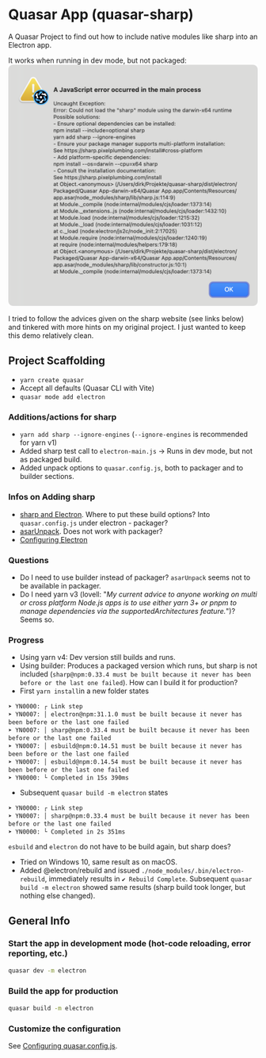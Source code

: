 # Quasar App (quasar-sharp)

A Quasar Project to find out how to include native modules like sharp into an Electron app.

It works when running in dev mode, but not packaged:
![Error](error.png)

I tried to follow the advices given on the sharp website (see links below) and tinkered with more hints on my original project. I just wanted to keep this demo relatively clean.

## Project Scaffolding

- `yarn create quasar`
- Accept all defaults (Quasar CLI with Vite)
- `quasar mode add electron`

### Additions/actions for sharp

- `yarn add sharp --ignore-engines` (`--ignore-engines` is recommended for yarn v1)
- Added sharp test call to `electron-main.js` -> Runs in dev mode, but not as packaged build.
- Added unpack options to `quasar.config.js`, both to packager and to builder sections.

### Infos on Adding sharp

- [sharp and Electron](https://sharp.pixelplumbing.com/install#electron). Where to put these build options? Into `quasar.config.js` under electron - packager?
- [asarUnpack](https://github.com/lovell/sharp/issues/3985). Does not work with packager?
- [Configuring Electron](https://quasar.dev/quasar-cli-vite/developing-electron-apps/configuring-electron)

### Questions

- Do I need to use builder instead of packager? `asarUnpack` seems not to be available in packager.
- Do I need yarn v3 (lovell: "_My current advice to anyone working on multi or cross platform Node.js apps is to use either yarn 3+ or pnpm to manage dependencies via the supportedArchitectures feature._")? Seems so.

### Progress

- Using yarn v4: Dev version still builds and runs.
- Using builder: Produces a packaged version which runs, but sharp is not included (`sharp@npm:0.33.4 must be built because it never has been before or the last one failed`). How can I build it for production?
- First `yarn install`in a new folder states

```
➤ YN0000: ┌ Link step
➤ YN0007: │ electron@npm:31.1.0 must be built because it never has been before or the last one failed
➤ YN0007: │ sharp@npm:0.33.4 must be built because it never has been before or the last one failed
➤ YN0007: │ esbuild@npm:0.14.51 must be built because it never has been before or the last one failed
➤ YN0007: │ esbuild@npm:0.14.54 must be built because it never has been before or the last one failed
➤ YN0000: └ Completed in 15s 390ms
```

- Subsequent `quasar build -m electron` states

```
➤ YN0000: ┌ Link step
➤ YN0007: │ sharp@npm:0.33.4 must be built because it never has been before or the last one failed
➤ YN0000: └ Completed in 2s 351ms
```

`esbuild` and `electron` do not have to be build again, but sharp does?

- Tried on Windows 10, same result as on macOS.
- Added @electron/rebuild and issued `./node_modules/.bin/electron-rebuild`, immediately results in `✔ Rebuild Complete`. Subsequent `quasar build -m electron` showed same results (sharp build took longer, but nothing else changed).

## General Info

### Start the app in development mode (hot-code reloading, error reporting, etc.)

```bash
quasar dev -m electron
```

### Build the app for production

```bash
quasar build -m electron
```

### Customize the configuration

See [Configuring quasar.config.js](https://v2.quasar.dev/quasar-cli-vite/quasar-config-js).
